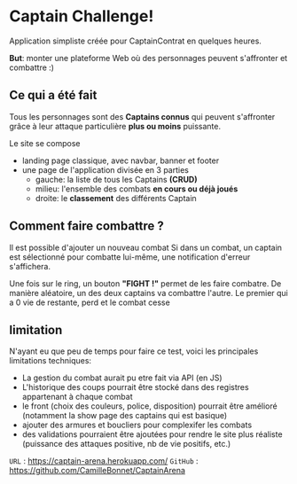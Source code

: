 # Captain Challenge!
Application simpliste créée pour CaptainContrat en quelques heures.

**But**: monter une plateforme Web où des personnages peuvent s'affronter et combattre :)

## Ce qui a été fait
Tous les personnages sont des **Captains connus** qui peuvent s'affronter grâce à leur attaque particulière **plus ou moins** puissante.

Le site se compose
 - landing page classique, avec navbar, banner et footer
 - une page de l'application divisée en 3 parties
    + gauche: la liste de tous les Captains **(CRUD)**
    + milieu: l'ensemble des combats **en cours ou déjà joués**
    + droite: le **classement** des différents Captain

## Comment faire combattre ?
Il est possible d'ajouter un nouveau combat
Si dans un combat, un captain est sélectionné pour combatte lui-même, une notification d'erreur s'affichera.

Une fois sur le ring, un bouton **"FIGHT !"** permet de les faire combatre.
De manière aléatoire, un des deux captains va combattre l'autre.
Le premier qui a 0 vie de restante, perd et le combat cesse


## limitation
N'ayant eu que peu de temps pour faire ce test, voici les principales limitations techniques:
 - La gestion du combat aurait pu etre fait via API (en JS)
 - L'historique des coups pourrait être stocké dans des registres appartenant à chaque combat
 - le front (choix des couleurs, police, disposition) pourrait être amélioré (notamment la show page des captains qui est basique)
 - ajouter des armures et boucliers pour complexifer les combats
 - des validations pourraient être ajoutées pour rendre le site plus réaliste (puissance des attaques positive, nb de vie positifs, etc.)


`URL` : https://captain-arena.herokuapp.com/
`GitHub` : https://github.com/CamilleBonnet/CaptainArena

